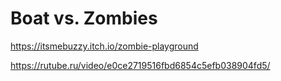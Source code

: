 # Boat vs. Zombies
https://itsmebuzzy.itch.io/zombie-playground

https://rutube.ru/video/e0ce2719516fbd6854c5efb038904fd5/
